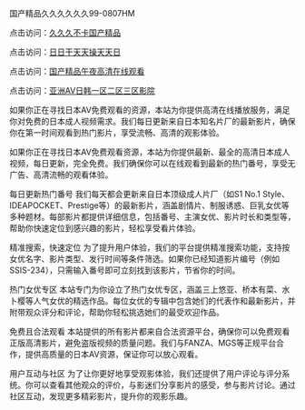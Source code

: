 国产精品久久久久久久99-0807HM

点击访问：<a href="https://heiliaoxqkkct.pages.dev">久久久不卡国产精品</a>

点击访问：<a href="https://heiliaozj3tjd.pages.dev">日日干天天操天天日</a>

点击访问：<a href="https://heiliaowzu4ur.pages.dev">国产精品午夜高清在线观看</a>

点击访问：<a href="https://heiliaoxwd5i8.pages.dev">亚洲AV日韩一区二区三区影院</a>

如果你正在寻找日本AV免费观看的资源，本站为你提供高清在线播放服务，满足你对免费的日本成人视频需求。我们每日更新来自日本知名片厂的最新影片，确保你在第一时间观看到热门影片，享受流畅、高清的观影体验。

如果你正在寻找日本AV免费观看资源，本站为你提供最新、最全的高清日本成人视频，每日更新，完全免费。我们确保你可以在线观看到最新的热门番号，享受无广告、高清流畅的观看体验。

每日更新热门番号
我们每天都会更新来自日本顶级成人片厂（如S1 No.1 Style、IDEAPOCKET、Prestige等）的最新影片，涵盖剧情片、制服诱惑、巨乳女优等多种题材。每部影片都提供详细信息，包括番号、主演女优、影片时长和类型等，帮助你快速定位到感兴趣的影片，轻松享受看片体验。

精准搜索，快速定位
为了提升用户体验，我们的平台提供精准搜索功能，支持按女优名字、影片类型、发行时间等条件筛选。如果你已经知道影片编号（例如SSIS-234），只需输入番号即可立刻找到该影片，节省你的时间。

热门女优专区
本站专门为你设立了热门女优专区，涵盖三上悠亚、桥本有菜、水卜樱等人气女优的精选作品。每位女优的专辑中包含她们的代表作和最新影片，并附带观众评分和评论，帮助你轻松挑选她们的最受欢迎作品。

免费且合法观看
本站提供的所有影片都来自合法资源平台，确保你可以免费观看正版高清影片，避免盗版视频的质量问题。我们与FANZA、MGS等正规平台合作，提供高质量的日本AV资源，保证你可以放心观看。

用户互动与社区
为了让你更好地享受观影体验，我们还提供了用户评论与评分系统。你可以查看其他观众的评价，与影迷们分享影片的感受，参与影片讨论。通过社区互动，发现更多精彩影片，提升你的观影乐趣。



<span style="display:none;">[Canonical link](）</span>
